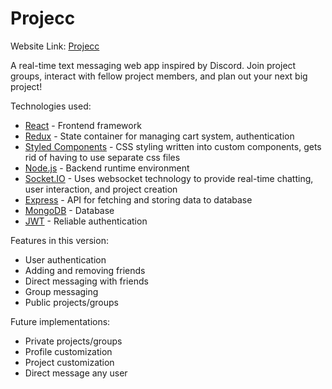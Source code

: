 # Projecc

Website Link: [Projecc]([https://projecc-afu.herokuapp.com/](https://projecc-ce68769a9813.herokuapp.com))

A real-time text messaging web app inspired by Discord. Join project groups, interact with fellow project members, and plan out your next big project!

Technologies used:

- [React](https://reactjs.org/) - Frontend framework
- [Redux](https://redux.js.org/) - State container for managing cart system, authentication
- [Styled Components](https://styled-components.com/) - CSS styling written into custom components, gets rid of having to use separate css files
- [Node.js](https://nodejs.org/en/) - Backend runtime environment
- [Socket.IO](https://socket.io/) - Uses websocket technology to provide real-time chatting, user interaction, and project creation
- [Express](https://expressjs.com/) - API for fetching and storing data to database
- [MongoDB](https://www.mongodb.com/) - Database
- [JWT](https://en.wikipedia.org/wiki/JSON_Web_Token) - Reliable authentication

Features in this version:

- User authentication
- Adding and removing friends
- Direct messaging with friends
- Group messaging
- Public projects/groups

Future implementations:

- Private projects/groups
- Profile customization
- Project customization
- Direct message any user
